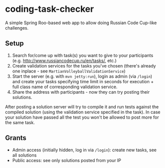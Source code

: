 # coding-task-checker
A simple Spring Roo-based web app to allow doing Russian Code Cup-like challenges.

## Setup
1. Search for/come up with task(s) you want to give to your participants (e.g. http://www.russiancodecup.ru/en/tasks/, etc.)
2. Create validation services for the tasks you've chosen (there's already one inplace - see `MartianVolleyballValidationService`)
3. Start the server (e.g. with `mvn jetty:run`), login as admin (via `/login`) and create your tasks specifying time limit in seconds for execution + full class name of corresponding validation service.
4. Share the address with participants - now they can try posting their solutions.

After posting a solution server will try to compile it and run tests against the compiled solution (using the validation service specified in the task). In case your solution have passed all the test you won't be allowed to post more for the same task.

## Grants
* Admin access (initially hidden, log in via `/login`): create new tasks, see all solutions
* Public access: see only solutions posted from your IP
